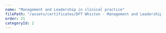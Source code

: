 ```yaml
---
name: "Management and Leadership in clinical practice"
filePath: "/assets/certificates/DFT Whiston - Management and Leadership in clinical practice.pdf"
order: 21
categoryId: 2
---
```

